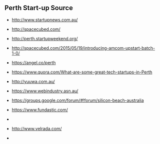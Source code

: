 ## Perth Start-up Source

* http://www.startupnews.com.au/
* http://spacecubed.com/
* http://perth.startupweekend.org/
* http://spacecubed.com/2015/05/19/introducing-amcom-upstart-batch-1-0/
* https://angel.co/perth
* https://www.quora.com/What-are-some-great-tech-startups-in-Perth
* http://yuuwa.com.au/
* https://www.webindustry.asn.au/
* https://groups.google.com/forum/#!forum/silicon-beach-australia
* https://www.fundastic.com/
* 


* http://www.velrada.com/
* 
